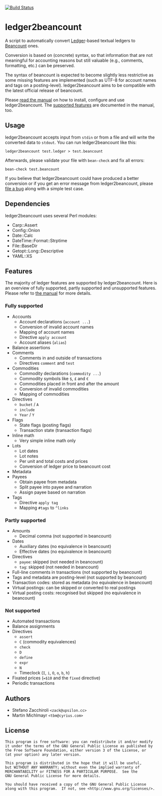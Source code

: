 [![Build Status](https://travis-ci.org/zacchiro/ledger2beancount.svg?branch=master)](https://travis-ci.org/zacchiro/ledger2beancount)


ledger2beancount
================

A script to automatically convert [Ledger](https://www.ledger-cli.org/)-based
textual ledgers to [Beancount](http://furius.ca/beancount/) ones.

Conversion is based on (concrete) syntax, so that information that are not
meaningful for accounting reasons but still valuable (e.g., comments,
formatting, etc.) can be preserved.

The syntax of beancount is expected to become slightly less restrictive
as some missing features are implemented (such as UTF-8 for account names
and tags on a posting-level).  ledger2beancount aims to be compatible with
the latest official release of beancount.

Please [read the manual](docs/manual.md) on how to install, configure and
use ledger2beancount.  The [supported features](docs/manual.md#features)
are documented in the manual, too.


Usage
-----

ledger2beancount accepts input from `stdin` or from a file and will write
the converted data to `stdout`.  You can run ledger2beancount like this:

    ledger2beancount test.ledger > test.beancount

Afterwards, please validate your file with `bean-check` and fix all errors:

    bean-check test.beancount

If you believe that ledger2beancount could have produced a better
conversion or if you get an error message from ledger2beancount, please
[file a bug](https://github.com/zacchiro/ledger2beancount/issues) along
with a simple test case.


Dependencies
------------

ledger2beancount uses several Perl modules:

* Carp::Assert
* Config::Onion
* Date::Calc
* DateTime::Format::Strptime
* File::BaseDir
* Getopt::Long::Descriptive
* YAML::XS


Features
--------

The majority of ledger features are supported by ledger2beancount.  Here
is an overview of fully supported, partly supported and unsupported features.
Please refer to [the manual](docs/manual.md#features) for more details.

### Fully supported

* Accounts
  * Account declarations (`account ...`)
  * Conversion of invalid account names
  * Mapping of account names
  * Directive `apply account`
  * Account aliases (`alias`)
* Balance assertions
* Comments
  * Comments in and outside of transactions
  * Directives `comment` and `test`
* Commodities
  * Commodity declarations (`commodity ...`)
  * Commodity symbols like `$`, `£` and `€`
  * Commodities placed in front and after the amount
  * Conversion of invalid commodities
  * Mapping of commodities
* Directives
  * `bucket` / `A`
  * `include`
  * `Year` / `Y`
* Flags
  * State flags (posting flags)
  * Transaction state (transaction flags)
* Inline math
  * Very simple inline math only
* Lots
  * Lot dates
  * Lot notes
  * Per unit and total costs and prices
  * Conversion of ledger price to beancount cost
* Metadata
* Payees
  * Obtain payee from metadata
  * Split payee into payee and narration
  * Assign payee based on narration
* Tags
  * Directive `apply tag`
  * Mapping `#tags` to `^links`

### Partly supported

* Amounts
  * Decimal comma (not supported in beancount)
* Dates
  * Auxiliary dates (no equivalence in beancount)
  * Effective dates (no equivalence in beancount)
* Directives
  * `payee`: skipped (not needed in beancount)
  * `tag`: skipped (not needed in beancount)
* Full-line comments in transactions (not supported by beancount)
* Tags and metadata are posting-level (not supported by beancount)
* Transaction codes: stored as metadata (no equivalence in beancount)
* Virtual postings: can be skipped or converted to real postings
* Virtual posting costs: recognised but skipped (no equivalence in beancount)

### Not supported

* Automated transactions
* Balance assignments
* Directives
  * `assert`
  * `C` (commodity equivalences)
  * `check`
  * `D`
  * `define`
  * `expr`
  * `N`
  * Timeclock (`I`, `i`, `O`, `o`, `b`, `h`)
* Fixated prices (`=$10` and the `fixed` directive)
* Periodic transactions


Authors
-------

* Stefano Zacchiroli `<zack@upsilon.cc>`
* Martin Michlmayr `<tbm@cyrius.com>`


License
-------

    This program is free software: you can redistribute it and/or modify
    it under the terms of the GNU General Public License as published by
    the Free Software Foundation, either version 3 of the License, or
    (at your option) any later version.

    This program is distributed in the hope that it will be useful,
    but WITHOUT ANY WARRANTY; without even the implied warranty of
    MERCHANTABILITY or FITNESS FOR A PARTICULAR PURPOSE.  See the
    GNU General Public License for more details.

    You should have received a copy of the GNU General Public License
    along with this program.  If not, see <http://www.gnu.org/licenses/>.
